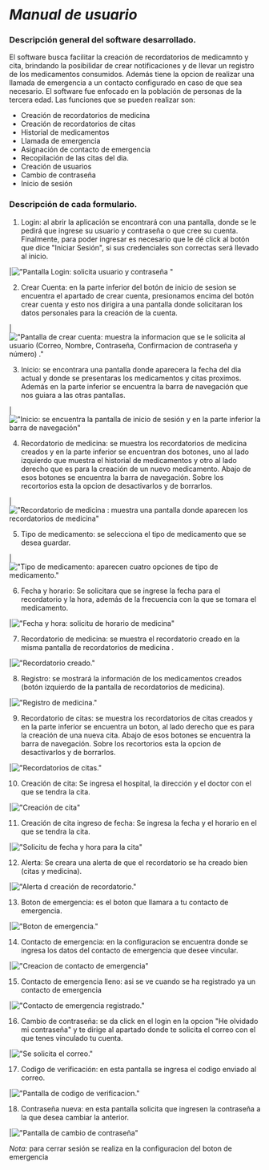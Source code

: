 # *Manual de usuario*
### Descripción general del software desarrollado.
El software busca facilitar la creación de recordatorios de medicamnto y cita, brindando la posibilidar de crear notificaciones y de llevar un registro de los medicamentos consumidos. Además tiene la opcion de realizar una llamada de emergencia a un contacto configurado en caso de que sea necesario. El software fue enfocado en la población de personas de la tercera edad. Las funciones que se pueden realizar son: 
- Creación de recordatorios de medicina
- Creación de recordatorios de citas
- Historial de medicamentos
- Llamada de emergencia 
- Asignación de contacto de emergencia 
- Recopilación de las citas del dia.
- Creación de usuarios
- Cambio de contraseña
- Inicio de sesión 

### Descripción de cada formulario.

1. Login: al abrir la aplicación se encontrará con una pantalla, donde se le pedirá que ingrese su usuario y contraseña o que cree su cuenta. Finalmente, para poder ingresar es necesario que le dé click al botón que dice "Iniciar Sesión", si sus credenciales son correctas será llevado al inicio.


|!["Pantalla Login: solicita usuario y contraseña "](/Documentacion/imagenes_de_pantallas/login.png)
   
   
2.  Crear Cuenta: en la parte inferior del botón de inicio de sesion se encuentra el apartado de crear cuenta, presionamos encima del botón crear cuenta y esto nos dirigira a una pantalla donde solicitaran los datos personales para la creación de la cuenta.

|!["Pantalla de crear cuenta: muestra la informacion que se le solicita al usuario (Correo, Nombre, Contraseña, Confirmacion de contraseña y número) ."](/Documentacion/imagenes_de_pantallas/crear_cuenta.png)


3.  Inicio: se encontrara una pantalla donde aparecera la fecha del dia actual y donde se presentaras los medicamentos y citas proximos. Además en la parte inferior se encuentra la barra de navegación que nos guiara a las otras pantallas.

|!["Inicio: se encuentra la pantalla de inicio de sesión y en la parte inferior la barra de navegación"](/Documentacion/imagenes_de_pantallas/home.png)


4. Recordatorio de medicina: se muestra los recordatorios de medicina creados y en la parte inferior se encuentran dos botones, uno al lado izquierdo que muestra el historial de medicamentos y otro al lado derecho que es para la creación de un nuevo medicamento. Abajo de esos botones se encuentra la barra de navegación. Sobre los recortorios esta la opcion de desactivarlos y de borrarlos.

|!["Recordatorio de medicina : muestra una pantalla donde aparecen los recordatorios de medicina"](/Documentacion/imagenes_de_pantallas/medicina.png)


5.  Tipo de medicamento: se selecciona el tipo de medicamento que se desea guardar.

|!["Tipo de medicamento: aparecen cuatro opciones de tipo de medicamento."](/Documentacion/imagenes_de_pantallas/tipo_de_medicamento.png)


6.  Fecha y horario: Se solicitara que se ingrese la fecha para el recordatorio y la hora, además de la frecuencia con la que se tomara el medicamento.


|!["Fecha y hora: solicitu de horario de medicina"](/Documentacion/imagenes_de_pantallas/frecuencia.png)


7. Recordatorio de medicina: se muestra el recordatorio creado en la misma pantalla de recordatorios de medicina .

|!["Recordatorio creado."](/Documentacion/imagenes_de_pantallas/medicina_creada.png)

8. Registro: se mostrará la información de los medicamentos creados (botón izquierdo de la pantalla de recordatorios de medicina).

|!["Registro de medicina."](/Documentacion/imagenes_de_pantallas/registro.png)

9. Recordatorio de citas: se muestra los recordatorios de citas creados y en la parte inferior se encuentra un boton, al lado derecho que es para la creación de una nueva cita. Abajo de esos botones se encuentra la barra de navegación. Sobre los recortorios esta la opcion de desactivarlos y de borrarlos.

|!["Recordatorios de citas."](/Documentacion/imagenes_de_pantallas/citas.png)


10.   Creación de cita: Se ingresa el hospital, la dirección y el doctor con el que se tendra la cita.

|!["Creación de cita"](/Documentacion/imagenes_de_pantallas/lugar.png)

11.    Creación de cita ingreso de fecha: Se ingresa la fecha y el horario en el que se tendra la cita.

|!["Solicitu de fecha y hora para la cita"](/Documentacion/imagenes_de_pantallas/fecha.png)

12.  Alerta: Se creara una alerta de que el recordatorio se ha creado bien (citas y medicina).

|!["Alerta d creación de recordatorio."](/Documentacion/imagenes_de_pantallas/alerta.png)

13.   Boton de emergencia: es el boton que llamara a tu contacto de emergencia.

|!["Boton de emergencia."](/Documentacion/imagenes_de_pantallas/boton_emergencia.png)

14. Contacto de emergencia: en la configuracion se encuentra donde se ingresa los datos del contacto de emergencia que desee vincular.

|!["Creacion de contacto de emergencia"](/Documentacion/imagenes_de_pantallas/contacto.png)

15.  Contacto de emergencia lleno: asi se ve cuando se ha registrado ya un contacto de emergencia

|!["Contacto de emergencia registrado."](/Documentacion/imagenes_de_pantallas/contacto_emergencia.png)


16.  Cambio de contraseña: se da click en el login en la opcion "He olvidado mi contraseña" y te dirige al apartado donde te solicita el correo con el que tenes vinculado tu cuenta.


|!["Se solicita el correo."](/Documentacion/imagenes_de_pantallas/correo.png)

17.   Codigo de verificación: en esta pantalla se ingresa el codigo enviado al correo.


|!["Pantalla de codigo de verificacion."](/Documentacion/imagenes_de_pantallas/codigo_verificacion.png)

18.   Contraseña nueva: en esta pantalla solicita que ingresen la contraseña a la que desea cambiar la anterior.


|!["Pantalla de cambio de contraseña"](/Documentacion/imagenes_de_pantallas/nueva_cuenta.png)



*Nota:* para cerrar sesión se realiza en la configuracion del boton de emergencia
